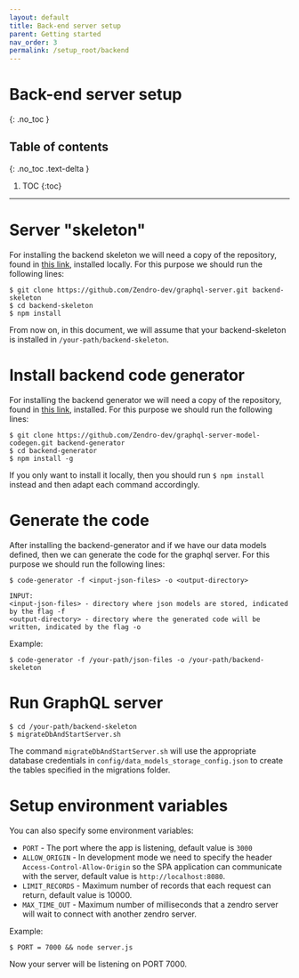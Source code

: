 ```yaml
---
layout: default
title: Back-end server setup
parent: Getting started
nav_order: 3
permalink: /setup_root/backend
---
```


# Back-end server setup
{: .no_toc }

## Table of contents
{: .no_toc .text-delta }

1. TOC
{:toc}

---

# Server "skeleton"

For installing the backend skeleton we will need a copy of the repository, found in [this link](https://github.com/Zendro-dev/graphql-server), installed locally. For this purpose we should run the following lines:

```
$ git clone https://github.com/Zendro-dev/graphql-server.git backend-skeleton
$ cd backend-skeleton
$ npm install
```
From now on, in this document, we will assume that your backend-skeleton is installed in `/your-path/backend-skeleton`.

# Install backend code generator

For installing the backend generator we will need a copy of the repository, found in [this link](https://github.com/Zendro-dev/graphql-server-model-codegen), installed.
For this purpose we should run the following lines:

```
$ git clone https://github.com/Zendro-dev/graphql-server-model-codegen.git backend-generator
$ cd backend-generator
$ npm install -g
```

If you only want to install it locally, then you should run
`$ npm install` instead and then adapt each command accordingly.

# Generate the code

After installing the backend-generator and if we have our data models defined, then we can generate the code for the graphql server. For this purpose we should run the following lines:
```
$ code-generator -f <input-json-files> -o <output-directory>
```
```
INPUT:
<input-json-files> - directory where json models are stored, indicated by the flag -f
<output-directory> - directory where the generated code will be written, indicated by the flag -o
```

Example:
```
$ code-generator -f /your-path/json-files -o /your-path/backend-skeleton
```

# Run GraphQL server

```
$ cd /your-path/backend-skeleton
$ migrateDbAndStartServer.sh
```
The command `migrateDbAndStartServer.sh` will use the appropriate database credentials in `config/data_models_storage_config.json` to create the tables specified in the migrations folder.


# Setup environment variables

You can also specify some environment variables:

* `PORT` - The port where the app is listening, default value is `3000`
* `ALLOW_ORIGIN` - In development mode we need to specify the header `Access-Control-Allow-Origin` so the SPA application can communicate with the server, default value is `http://localhost:8080`.
* `LIMIT_RECORDS` - Maximum number of records that each request can return, default value is 10000.
* `MAX_TIME_OUT` - Maximum number of milliseconds that a zendro server will wait to connect with another zendro server.

Example:
```
$ PORT = 7000 && node server.js
```
Now your server will be listening on PORT 7000.

